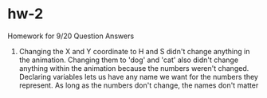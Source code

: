 # hw-2
Homework for 9/20 
Question Answers 
1. Changing the X and Y coordinate to H and S didn't change anything in the animation. Changing them to 'dog' and 'cat' also didn't change anything within the animation because the numbers weren't changed. Declaring variables lets us have any name we want for the numbers they represent. As long as the numbers don't change, the names don't matter 
